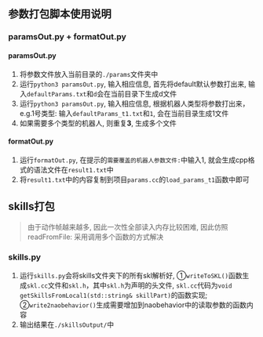 ## 参数打包脚本使用说明

### paramsOut.py + formatOut.py

#### paramsOut.py

1. 将参数文件放入当前目录的`./params`文件夹中
2. 运行`python3 paramsOut.py`, 输入相应信息, 首先将default默认参数打出来, 输入`defaultParams.txt`和`d`会在当前目录下生成d文件
3. 运行`python3 paramsOut.py`, 输入相应信息, 根据机器人类型将参数打出来，e.g.1号类型: 输入`defaultParams_t1.txt`和`1`, 会在当前目录生成1文件
4. 如果需要多个类型的机器人, 则重复**3**, 生成多个文件

#### formatOut.py

1. 运行`formatOut.py`, 在提示的`需要覆盖的机器人参数文件:`中输入1, 就会生成cpp格式的语法文件在`result1.txt`中
2. 将`result1.txt`中的内容复制到项目`params.cc`的`load_params_t1`函数中即可



## skills打包

> 由于动作帧越来越多, 因此一次性全部读入内存比较困难, 因此仿照readFromFile: 采用调用多个函数的方式解决

### skills.py

1. 运行`skills.py`会将skills文件夹下的所有skl解析好, ①`writeToSKL()`函数生成`skl.cc`文件和`skl.h`，其中`skl.h`为声明的头文件, `skl.cc`代码为`void getSkillsFromLocal1(std::string& skillPart)`的函数实现; ②`write2naobehavior()`生成需要增加到naobehavior中的读取参数的函数内容
2. 输出结果在`./skillsOutput/`中